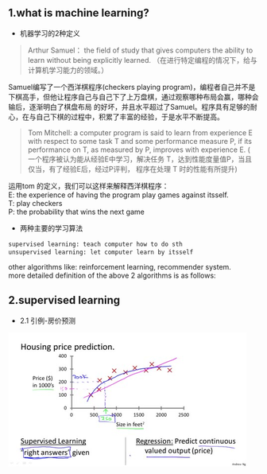 ## 1.what is machine learning?
+ 机器学习的2种定义

> Arthur Samuel： the field of study that gives computers the ability to learn 
without being explicitly learned.
（在进行特定编程的情况下，给与计算机学习能力的领域。）

Samuel编写了一个西洋棋程序(checkers playing program)，编程者自己并不是下棋高手，但他让程序自己与自己下了上万盘棋，通过观察哪种布局会赢，哪种会输后，逐渐明白了棋盘布局
的好坏，并且水平超过了Samuel。程序具有足够的耐心，在与自己下棋的过程中，积累了丰富的经验，于是水平不断提高。

> Tom Mitchell: a computer program is said to learn from experience E with respect to some task T and some performance measure P, if its performance on T, as measured by P, improves with experience E. 
( 一个程序被认为能从经验E中学习，解决任务 T，达到性能度量值P，当且仅当，有了经验E后，经过P评判， 程序在处理 T 时的性能有所提升)

运用tom 的定义，我们可以这样来解释西洋棋程序：<br>
E: the experience of having the program play games against itsself.<br>
T: play checkers<br>
P: the probability that wins the next game

+ 两种主要的学习算法

```
supervised learning: teach computer how to do sth
unsupervised learning: let computer learn by itsself
```
  
other algorithms like: reinforcement learning, recommender system.<br>
more detailed definition of the above 2 algorithms is as follows:  

## 2.supervised learning

+ 2.1 引例-房价预测

![房价预测](https://github.com/Vita112/machine_learning/blob/master/machine_learning%20from%20stanford%20by%20Andrew%20Ng/img/02_%E6%88%BF%E4%BB%B7%E9%A2%84%E6%B5%8B_%E5%9B%9E%E5%BD%92%E9%97%AE%E9%A2%98.jpg)
